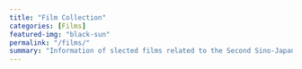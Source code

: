 ```yaml
---
title: "Film Collection"
categories: [Films]
featured-img: "black-sun"
permalink: "/films/"
summary: "Information of slected films related to the Second Sino-Japanese War and after-war memory"
---
```

